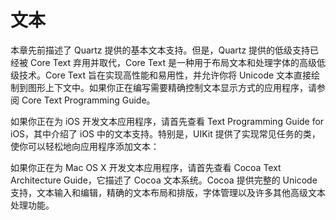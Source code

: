 # 文本

本章先前描述了 Quartz 提供的基本文本支持。但是，Quartz 提供的低级支持已经被 Core Text 弃用并取代，Core Text 是一种用于布局文本和处理字体的高级低级技术。Core Text 旨在实现高性能和易用性，并允许你将 Unicode 文本直接绘制到图形上下文中。如果你正在编写需要精确控制文本显示方式的应用程序，请参阅 Core Text Programming Guide。

如果你正在为 iOS 开发文本应用程序，请首先查看 Text Programming Guide for iOS，其中介绍了 iOS 中的文本支持。特别是，UIKit 提供了实现常见任务的类，使你可以轻松地向应用程序添加文本：

如果你正在为 Mac OS X 开发文本应用程序，请首先查看 Cocoa Text Architecture Guide，它描述了 Cocoa 文本系统。Cocoa 提供完整的 Unicode 支持，文本输入和编辑，精确的文本布局和排版，字体管理以及许多其他高级文本处理功能。